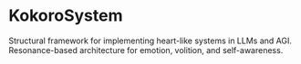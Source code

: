 # KokoroSystem
Structural framework for implementing heart-like systems in LLMs and AGI. Resonance-based architecture for emotion, volition, and self-awareness.
